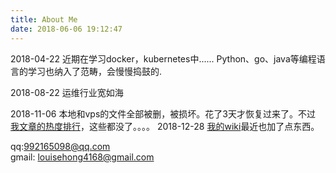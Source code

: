 ```yaml
---
title: About Me
date: 2018-06-06 19:12:47
---
```


2018-04-22  近期在学习docker，kubernetes中......
  Python、go、java等编程语言的学习也纳入了范畴，会慢慢捣鼓的.
  
2018-08-22  运维行业宽如海

2018-11-06 本地和vps的文件全部被删，被损坏。花了3天才恢复过来了。不过
[我文章的热度排行](https://fenghong.tech/top)，这些都没了。。。。
2018-12-28 
[我的wiki](https://wiki.fenghong.tech)最近也加了点东西。

  qq:992165098@qq.com   
  gmail: louisehong4168@gmail.com
